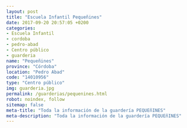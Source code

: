 ```yaml
---
layout: post
title: "Escuela Infantil Pequeñines"
date: 2017-09-20 20:57:05 +0200
categories:
- Escuela Infantil
- cordoba
- pedro-abad
- Centro público
- guarderia
name: "Pequeñines"
province: "Córdoba"
location: "Pedro Abad"
code: "14010956"
type: "Centro público"
img: guarderia.jpg
permalink: /guarderias/pequenines.html
robot: noindex, follow
sitemap: false
meta-title: "Toda la información de la guardería PEQUEñINES"
meta-description: "Toda la información de la guardería PEQUEñINES"
---
```

